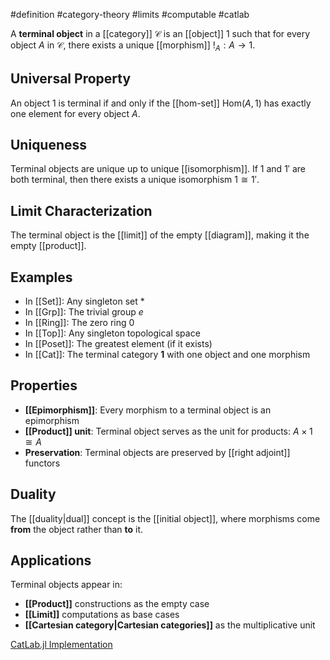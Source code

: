 #definition #category-theory #limits #computable #catlab

A **terminal object** in a [[category]] $\mathcal{C}$ is an [[object]] $1$ such that for every object $A$ in $\mathcal{C}$, there exists a unique [[morphism]] $!_A: A \to 1$.

## Universal Property

An object $1$ is terminal if and only if the [[hom-set]] $\text{Hom}(A, 1)$ has exactly one element for every object $A$.

## Uniqueness

Terminal objects are unique up to unique [[isomorphism]]. If $1$ and $1'$ are both terminal, then there exists a unique isomorphism $1 \cong 1'$.

## Limit Characterization

The terminal object is the [[limit]] of the empty [[diagram]], making it the empty [[product]].

<!-- \begin{tikzcd} A \arrow[dr, "!_A"] & \\ & 1 \\ B \arrow[ur, "!_B"'] & \end{tikzcd} -->

## Examples

- In [[Set]]: Any singleton set ${*}$
- In [[Grp]]: The trivial group ${e}$
- In [[Ring]]: The zero ring ${0}$
- In [[Top]]: Any singleton topological space
- In [[Poset]]: The greatest element (if it exists)
- In [[Cat]]: The terminal category $\mathbf{1}$ with one object and one morphism

## Properties

- **[[Epimorphism]]**: Every morphism to a terminal object is an epimorphism
- **[[Product]] unit**: Terminal object serves as the unit for products: $A \times 1 \cong A$
- **Preservation**: Terminal objects are preserved by [[right adjoint]] functors

## Duality

The [[duality|dual]] concept is the [[initial object]], where morphisms come **from** the object rather than **to** it.

## Applications

Terminal objects appear in:

- **[[Product]]** constructions as the empty case
- **[[Limit]]** computations as base cases
- **[[Cartesian category|Cartesian categories]]** as the multiplicative unit

[CatLab.jl Implementation](https://github.com/AlgebraicJulia/Catlab.jl/blob/main/src/theories/)